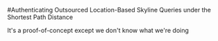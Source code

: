 #Authenticating Outsourced Location-Based Skyline Queries under the Shortest Path Distance

It's a proof-of-concept except we don't know what we're doing